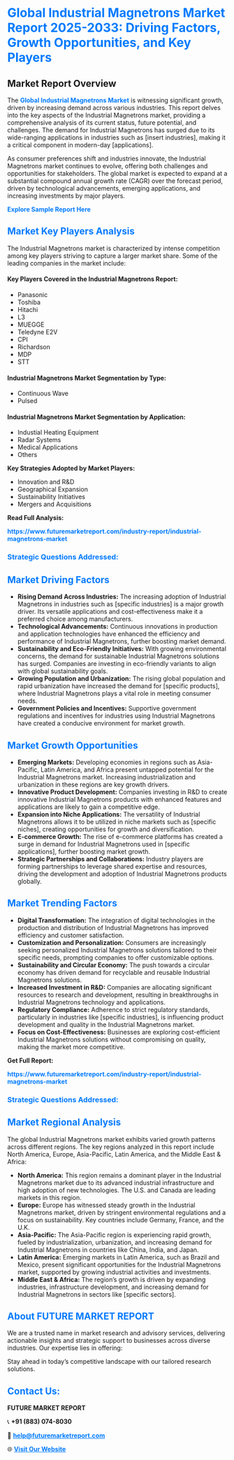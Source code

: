 <h1 style="color: #007BFF;">Global Industrial Magnetrons Market Report 2025-2033: Driving Factors, Growth Opportunities, and Key Players</h1>

<section id="overview">
<h2>Market Report Overview</h2>
<p>The <a href="https://www.futuremarketreport.com/industry-report/industrial-magnetrons-market" style="color: #007BFF; text-decoration: none;"><strong>Global Industrial Magnetrons Market</strong></a> is witnessing significant growth, driven by increasing demand across various industries. This report delves into the key aspects of the Industrial Magnetrons market, providing a comprehensive analysis of its current status, future potential, and challenges. The demand for Industrial Magnetrons has surged due to its wide-ranging applications in industries such as [insert industries], making it a critical component in modern-day [applications].</p>
<p>As consumer preferences shift and industries innovate, the Industrial Magnetrons market continues to evolve, offering both challenges and opportunities for stakeholders. The global market is expected to expand at a substantial compound annual growth rate (CAGR) over the forecast period, driven by technological advancements, emerging applications, and increasing investments by major players.</p>
</section>

<section id="overview">
<p><a href="https://www.futuremarketreport.com/request-sample/reportId=54397" style="color: #007BFF; text-decoration: none;"><strong>Explore Sample Report Here</strong></a></p>
</section>

<section id="key-players">
<h2 style="color: #007BFF;">Market Key Players Analysis</h2>
<p>The Industrial Magnetrons market is characterized by intense competition among key players striving to capture a larger market share. Some of the leading companies in the market include:</p>
<h4>Key Players Covered in the Industrial Magnetrons Report:</h4>
<ul><li>Panasonic</li><li>Toshiba</li><li>Hitachi</li><li>L3</li><li>MUEGGE</li><li>Teledyne E2V</li><li>CPI</li><li>Richardson</li><li>MDP</li><li>STT</li></ul>
<h4>Industrial Magnetrons Market Segmentation by Type:</h4>
<ul><li>Continuous Wave</li><li>Pulsed</li></ul>

<h4>Industrial Magnetrons Market Segmentation by Application:</h4>
<ul><li>Industial Heating Equipment</li><li>Radar Systems</li><li>Medical Applications</li><li>Others</li></ul>
<p><strong>Key Strategies Adopted by Market Players:</strong></p>
<ul>
<li>Innovation and R&D</li>
<li>Geographical Expansion</li>
<li>Sustainability Initiatives</li>
<li>Mergers and Acquisitions</li>
</ul>
</section>

<section>
<p><strong>Read Full Analysis: </strong></p><a href="https://www.futuremarketreport.com/industry-report/industrial-magnetrons-market" style="color: #007BFF; text-decoration: none;"><strong>https://www.futuremarketreport.com/industry-report/industrial-magnetrons-market</strong></a>
<h3 style="color: #007BFF;">Strategic Questions Addressed:</h3>
</section>

<section id="driving-factors">
<h2 style="color: #007BFF;">Market Driving Factors</h2>
<ul>
<li><strong>Rising Demand Across Industries:</strong> The increasing adoption of Industrial Magnetrons in industries such as [specific industries] is a major growth driver. Its versatile applications and cost-effectiveness make it a preferred choice among manufacturers.</li>
<li><strong>Technological Advancements:</strong> Continuous innovations in production and application technologies have enhanced the efficiency and performance of Industrial Magnetrons, further boosting market demand.</li>
<li><strong>Sustainability and Eco-Friendly Initiatives:</strong> With growing environmental concerns, the demand for sustainable Industrial Magnetrons solutions has surged. Companies are investing in eco-friendly variants to align with global sustainability goals.</li>
<li><strong>Growing Population and Urbanization:</strong> The rising global population and rapid urbanization have increased the demand for [specific products], where Industrial Magnetrons plays a vital role in meeting consumer needs.</li>
<li><strong>Government Policies and Incentives:</strong> Supportive government regulations and incentives for industries using Industrial Magnetrons have created a conducive environment for market growth.</li>
</ul>
</section>

<section id="growth-opportunities">
<h2 style="color: #007BFF;">Market Growth Opportunities</h2>
<ul>
<li><strong>Emerging Markets:</strong> Developing economies in regions such as Asia-Pacific, Latin America, and Africa present untapped potential for the Industrial Magnetrons market. Increasing industrialization and urbanization in these regions are key growth drivers.</li>
<li><strong>Innovative Product Development:</strong> Companies investing in R&D to create innovative Industrial Magnetrons products with enhanced features and applications are likely to gain a competitive edge.</li>
<li><strong>Expansion into Niche Applications:</strong> The versatility of Industrial Magnetrons allows it to be utilized in niche markets such as [specific niches], creating opportunities for growth and diversification.</li>
<li><strong>E-commerce Growth:</strong> The rise of e-commerce platforms has created a surge in demand for Industrial Magnetrons used in [specific applications], further boosting market growth.</li>
<li><strong>Strategic Partnerships and Collaborations:</strong> Industry players are forming partnerships to leverage shared expertise and resources, driving the development and adoption of Industrial Magnetrons products globally.</li>
</ul>
</section>

<section id="trending-factors">
<h2 style="color: #007BFF;">Market Trending Factors</h2>
<ul>
<li><strong>Digital Transformation:</strong> The integration of digital technologies in the production and distribution of Industrial Magnetrons has improved efficiency and customer satisfaction.</li>
<li><strong>Customization and Personalization:</strong> Consumers are increasingly seeking personalized Industrial Magnetrons solutions tailored to their specific needs, prompting companies to offer customizable options.</li>
<li><strong>Sustainability and Circular Economy:</strong> The push towards a circular economy has driven demand for recyclable and reusable Industrial Magnetrons solutions.</li>
<li><strong>Increased Investment in R&D:</strong> Companies are allocating significant resources to research and development, resulting in breakthroughs in Industrial Magnetrons technology and applications.</li>
<li><strong>Regulatory Compliance:</strong> Adherence to strict regulatory standards, particularly in industries like [specific industries], is influencing product development and quality in the Industrial Magnetrons market.</li>
<li><strong>Focus on Cost-Effectiveness:</strong> Businesses are exploring cost-efficient Industrial Magnetrons solutions without compromising on quality, making the market more competitive.</li>
</ul>
</section>

<section>
<p><strong>Get Full Report: </strong></p><a href="https://www.futuremarketreport.com/industry-report/industrial-magnetrons-market" style="color: #007BFF; text-decoration: none;"><strong>https://www.futuremarketreport.com/industry-report/industrial-magnetrons-market</strong></a>
<h3 style="color: #007BFF;">Strategic Questions Addressed:</h3>
</section>


<section id="regional-analysis">
<h2 style="color: #007BFF;">Market Regional Analysis</h2>
<p>The global Industrial Magnetrons market exhibits varied growth patterns across different regions. The key regions analyzed in this report include North America, Europe, Asia-Pacific, Latin America, and the Middle East & Africa:</p>
<ul>
<li><strong>North America:</strong> This region remains a dominant player in the Industrial Magnetrons market due to its advanced industrial infrastructure and high adoption of new technologies. The U.S. and Canada are leading markets in this region.</li>
<li><strong>Europe:</strong> Europe has witnessed steady growth in the Industrial Magnetrons market, driven by stringent environmental regulations and a focus on sustainability. Key countries include Germany, France, and the U.K.</li>
<li><strong>Asia-Pacific:</strong> The Asia-Pacific region is experiencing rapid growth, fueled by industrialization, urbanization, and increasing demand for Industrial Magnetrons in countries like China, India, and Japan.</li>
<li><strong>Latin America:</strong> Emerging markets in Latin America, such as Brazil and Mexico, present significant opportunities for the Industrial Magnetrons market, supported by growing industrial activities and investments.</li>
<li><strong>Middle East & Africa:</strong> The region’s growth is driven by expanding industries, infrastructure development, and increasing demand for Industrial Magnetrons in sectors like [specific sectors].</li>
</ul>
</section>

<footer>
<h2 style="color: #007BFF;">About FUTURE MARKET REPORT</h2>
<p>We are a trusted name in market research and advisory services, delivering actionable insights and strategic support to businesses across diverse industries. Our expertise lies in offering:</p>

<p>Stay ahead in today’s competitive landscape with our tailored research solutions.</p>

<h2 style="color: #007BFF;">Contact Us:</h2>
<p><strong>FUTURE MARKET REPORT</strong></p>
<p>📞 <strong>+91 (883) 074-8030</strong></p>
<p>📧 <strong><a href="mailto:help@futuremarketreport.com" style="color: #007BFF;">help@futuremarketreport.com</a></strong></p>
<p>🌐 <strong><a href="https://www.futuremarketreport.com/" style="color: #007BFF;">Visit Our Website</a></strong></p>
</footer>